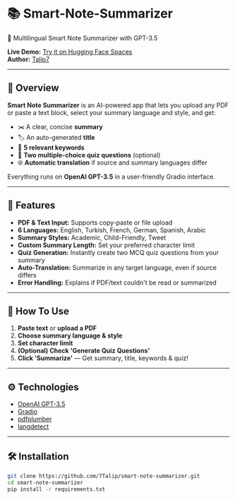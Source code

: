 # 📚 Smart-Note-Summarizer
🧠 Multilingual Smart Note Summarizer with GPT-3.5

**Live Demo:** [Try it on Hugging Face Spaces](https://huggingface.co/spaces/Talip7/smart_note_summarizer)  
**Author:** [Talip7](https://huggingface.co/Talip7)

---

## 🚀 Overview

**Smart Note Summarizer** is an AI-powered app that lets you upload any PDF or paste a text block, select your summary language and style, and get:

- ✂️ A clear, concise **summary**
- 🏷️ An auto-generated **title**
- 🔑 **5 relevant keywords**
- 📘 **Two multiple-choice quiz questions** (optional)
- 🌐 **Automatic translation** if source and summary languages differ

Everything runs on **OpenAI GPT-3.5** in a user-friendly Gradio interface.

---

## 🧰 Features

- **PDF & Text Input:** Supports copy-paste or file upload
- **6 Languages:** English, Turkish, French, German, Spanish, Arabic
- **Summary Styles:** Academic, Child-Friendly, Tweet
- **Custom Summary Length:** Set your preferred character limit
- **Quiz Generation:** Instantly create two MCQ quiz questions from your summary
- **Auto-Translation:** Summarize in any target language, even if source differs
- **Error Handling:** Explains if PDF/text couldn't be read or summarized

---

## 📝 How To Use

1. **Paste text** or **upload a PDF**
2. **Choose summary language & style**
3. **Set character limit**
4. **(Optional) Check 'Generate Quiz Questions'**
5. **Click 'Summarize'** — Get summary, title, keywords & quiz!

---

## ⚙️ Technologies

- [OpenAI GPT-3.5](https://platform.openai.com/)
- [Gradio](https://gradio.app/)
- [pdfplumber](https://github.com/jsvine/pdfplumber)
- [langdetect](https://pypi.org/project/langdetect/)

---

## 🛠️ Installation

```bash
git clone https://github.com/7Talip/smart-note-summarizer.git
cd smart-note-summarizer
pip install -r requirements.txt

